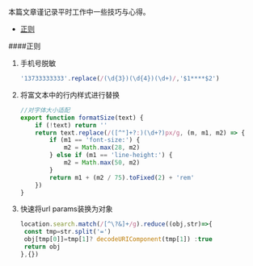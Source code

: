 本篇文章谨记录平时工作中一些技巧与心得。

- [正则](#正则)

####正则

1. 手机号脱敏

   ```javascript
   '13733333333'.replace(/(\d{3})(\d{4})(\d+)/,'$1****$2')
   ```

2. 将富文本中的行内样式进行替换

   ```javascript
   //对字体大小适配
   export function formatSize(text) {
       if (!text) return ''
       return text.replace(/([^"]+?:)(\d+?)px/g, (m, m1, m2) => {
           if (m1 == 'font-size:') {
               m2 = Math.max(28, m2)
           } else if (m1 == 'line-height:') {
               m2 = Math.max(50, m2)
           }
           return m1 + (m2 / 75).toFixed(2) + 'rem'
       })
   }
   ```

3. 快速将url params装换为对象

   ```javascript
   location.search.match(/[^\?&]+/g).reduce((obj,str)=>{
   	const tmp=str.split('=')
   	obj[tmp[0]]=tmp[1]? decodeURIComponent(tmp[1]) :true
   	return obj
   },{})
   ```

   
